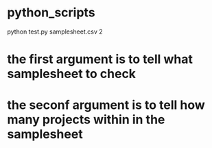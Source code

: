 # python_scripts

python test.py samplesheet.csv 2
# the first argument is to tell what samplesheet to check
# the seconf argument is to tell how many projects within in the samplesheet
